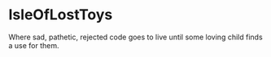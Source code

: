 IsleOfLostToys
==============

Where sad, pathetic, rejected code goes to live until some loving child finds a use for them.